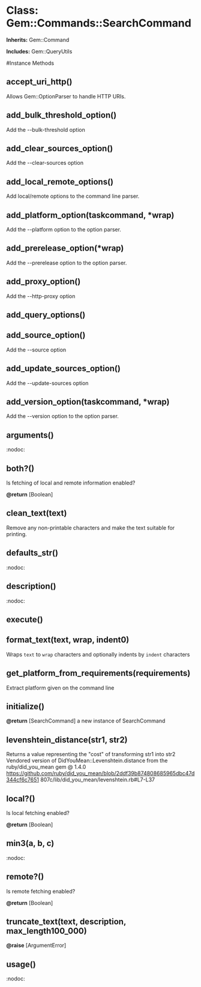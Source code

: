 # Class: Gem::Commands::SearchCommand
**Inherits:** Gem::Command
    
**Includes:** Gem::QueryUtils
  




#Instance Methods
## accept_uri_http() [](#method-i-accept_uri_http)
Allows Gem::OptionParser to handle HTTP URIs.

## add_bulk_threshold_option() [](#method-i-add_bulk_threshold_option)
Add the --bulk-threshold option

## add_clear_sources_option() [](#method-i-add_clear_sources_option)
Add the --clear-sources option

## add_local_remote_options() [](#method-i-add_local_remote_options)
Add local/remote options to the command line parser.

## add_platform_option(taskcommand, *wrap) [](#method-i-add_platform_option)
Add the --platform option to the option parser.

## add_prerelease_option(*wrap) [](#method-i-add_prerelease_option)
Add the --prerelease option to the option parser.

## add_proxy_option() [](#method-i-add_proxy_option)
Add the --http-proxy option

## add_query_options() [](#method-i-add_query_options)

## add_source_option() [](#method-i-add_source_option)
Add the --source option

## add_update_sources_option() [](#method-i-add_update_sources_option)
Add the --update-sources option

## add_version_option(taskcommand, *wrap) [](#method-i-add_version_option)
Add the --version option to the option parser.

## arguments() [](#method-i-arguments)
:nodoc:

## both?() [](#method-i-both?)
Is fetching of local and remote information enabled?

**@return** [Boolean] 

## clean_text(text) [](#method-i-clean_text)
Remove any non-printable characters and make the text suitable for printing.

## defaults_str() [](#method-i-defaults_str)
:nodoc:

## description() [](#method-i-description)
:nodoc:

## execute() [](#method-i-execute)

## format_text(text, wrap, indent0) [](#method-i-format_text)
Wraps `text` to `wrap` characters and optionally indents by `indent`
characters

## get_platform_from_requirements(requirements) [](#method-i-get_platform_from_requirements)
Extract platform given on the command line

## initialize() [](#method-i-initialize)

**@return** [SearchCommand] a new instance of SearchCommand

## levenshtein_distance(str1, str2) [](#method-i-levenshtein_distance)
Returns a value representing the "cost" of transforming str1 into str2
Vendored version of DidYouMean::Levenshtein.distance from the
ruby/did_you_mean gem @ 1.4.0
https://github.com/ruby/did_you_mean/blob/2ddf39b874808685965dbc47d344cf6c7651
807c/lib/did_you_mean/levenshtein.rb#L7-L37

## local?() [](#method-i-local?)
Is local fetching enabled?

**@return** [Boolean] 

## min3(a, b, c) [](#method-i-min3)
:nodoc:

## remote?() [](#method-i-remote?)
Is remote fetching enabled?

**@return** [Boolean] 

## truncate_text(text, description, max_length100_000) [](#method-i-truncate_text)

**@raise** [ArgumentError] 

## usage() [](#method-i-usage)
:nodoc:


